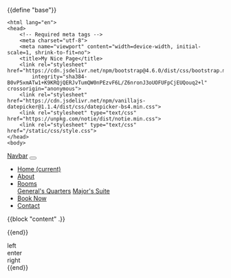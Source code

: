 
{{define "base"}}

<!doctype html>
    <html lang="en">
    <head>
        <!-- Required meta tags -->
        <meta charset="utf-8">
        <meta name="viewport" content="width=device-width, initial-scale=1, shrink-to-fit=no">
        <title>My Nice Page</title>
        <link rel="stylesheet" href="https://cdn.jsdelivr.net/npm/bootstrap@4.6.0/dist/css/bootstrap.min.css"
            integrity="sha384-B0vP5xmATw1+K9KRQjQERJvTumQW0nPEzvF6L/Z6nronJ3oUOFUFpCjEUQouq2+l" crossorigin="anonymous">
        <link rel="stylesheet" href="https://cdn.jsdelivr.net/npm/vanillajs-datepicker@1.1.4/dist/css/datepicker-bs4.min.css">
        <link rel="stylesheet" type="text/css" href="https://unpkg.com/notie/dist/notie.min.css">
        <link rel="stylesheet" type="text/css" href="/static/css/style.css">  
    </head>
    <body>

<nav class="navbar navbar-expand-lg navbar-dark bg-dark">
  <a class="navbar-brand" href="#">Navbar</a>
  <button class="navbar-toggler" type="button" data-toggle="collapse" data-target="#navbarNav" aria-controls="navbarNav" aria-expanded="false" aria-label="Toggle navigation">
    <span class="navbar-toggler-icon"></span>
  </button>
  <div class="collapse navbar-collapse" id="navbarNav">
    <ul class="navbar-nav">
      <li class="nav-item active">
        <a class="nav-link" href="/">Home <span class="sr-only">(current)</span></a>
      </li>
      <li class="nav-item">
        <a class="nav-link" href="/about">About</a>
      </li>
      <li class="nav-item dropdown">
        <a class="nav-link dropdown-toggle" href="#" id="navbarDropdownMenuLink" role="button" data-toggle="dropdown" aria-haspopup="true" aria-expanded="false">
          Rooms
        </a>
        <div class="dropdown-menu" aria-labelledby="navbarDropdownMenuLink">
          <a class="dropdown-item" href="/generals-guarters">General's Quarters</a>
          <a class="dropdown-item" href="/majors-suite">Major's Suite</a>
        </div>
      </li>
      <li class="nav-item">
        <a class="nav-link" href="/search-availability">Book Now</a>
      </li>
      <li class="nav-item">
        <a class="nav-link" href="contact.html">Contact</a>
      </li>
    </ul>
  </div>
</nav>

   {{block "content" .}}

  {{end}}

<footer class="my-footer">
   <div class="row">
      <div class="col">
          left
      </div>
      <div class="col">
          enter
      </div>
      <div class="col">
           right
      </div>
    </div>
</footer>

<script src="https://code.jquery.com/jquery-3.5.1.slim.min.js"
        integrity="sha384-DfXdz2htPH0lsSSs5nCTpuj/zy4C+OGpamoFVy38MVBnE+IbbVYUew+OrCXaRkfj"
        crossorigin="anonymous"></script>
<script src="https://cdn.jsdelivr.net/npm/bootstrap@4.6.0/dist/js/bootstrap.bundle.min.js"
        integrity="sha384-Piv4xVNRyMGpqkS2by6br4gNJ7DXjqk09RmUpJ8jgGtD7zP9yug3goQfGII0yAns"
        crossorigin="anonymous"></script>
<script src="https://cdn.jsdelivr.net/npm/vanillajs-datepicker@1.1.4/dist/js/datepicker-full.min.js"></script>
<script src="https://unpkg.com/notie"></script>
<script src="//cdn.jsdelivr.net/npm/sweetalert2@11"></script>

<script>
let attention=Prompt();
  (function() {
    'use strict';
    window.addEventListener('load', function() {
      // Fetch all the forms we want to apply custom Bootstrap validation styles to
      let forms = document.getElementsByClassName('needs-validation');
      // Loop over them and prevent submission
      let validation = Array.prototype.filter.call(forms, function(form) {
        form.addEventListener('submit', function(event) {
          if (form.checkValidity() === false) {
            event.preventDefault();
            event.stopPropagation();
          }
          form.classList.add('was-validated');
        }, false);
      });
    }, false);
  })();

  document.getElementById("colorButton").addEventistener("click",function(){
   let html=`
    <form Id="check-availability-form" action="" method="" novalidate class="needs-validation">
     <div class="form-row">
       <div class="col">
         <div class="form-row" id="reservation-dates-modal">

           <div  class="col">
             <input disable class="form-control" type="text" name="start" id="start" placeholder="Arrival"
           </div>
            <div  class="col">
              <input disable class="form-control" type="text" name="end" id="start" placeholder="Arrival"
            </div>

          </div>
        </div>
      </div>
    </form>
   `

   attention.success({msg:html, title:"Chose your dates"});
  })

  const elem = document.getElementById('reservation-date');
  const rangepicker = new DateRangePicker(elem, {
     format:"yyyy-mm-dd"
});

function notify(msg, msgType){
  notie.alert({
    type: msgType,
    text: msg,
  })
}

function notifyModal(title,text,icon,confirmationButtonText){
  Swal.fire({
    title: title,
    html: text,
    icon: icon,
    confirmButtonText: confirmationButtonText
  })
}

function Prompt(){
  let toast=function(c){
    const{
        msg="",
        icon="success",
        position="top-end",
    }=c;
    const Toast = Swal.mixin({
      toast: true,
      title:msg,
      position: positon,
      showConfirmButton: false,
      timer: 3000,
      timerProgressBar: true,
      didOpen: (toast) => {
        toast.addEventListener('mouseenter', Swal.stopTimer)
        toast.addEventListener('mouseleave', Swal.resumeTimer)
      }
    })

    Toast.fire({})
  }

  let success=function(c){
    const{
      msg="",
      title="",
      footer="",
    }=c;
    Swal.fire({
      icon: 'success',
      title: title,
      text: msg,
      footer: footer,
    })
  }

  let error=function(c){
    const{
      msg="",
      title="",
      footer="",
    }=c;
    Swal.fire({
      icon: 'error',
      title: title,
      text: msg,
      error:error,
    })
  }

  async function custom(c){
    const{
      msg="",
      title=""
    }=c

    const { value: formValues } = await Swal.fire({
      title: title,
      html:msg,
      backdrop:false,
      focusConfirm: false,
      showCancelButton:true,
      willOpen:()=>{
               const elem=document.getElementById('reservation-dates-modal');
               const rp=new DateRangePicker(elem,{
                 format:'yyyy-mm-dd',
                 showOnFocus:true,
               })
      },
      preConfirm: () => {
        return [
          document.getElementById('start').value,
          document.getElementById('end').value
        ]
      },

      didOpen:()=>{
      document.getElementById('start').removeAttribute('disable');
      document.getElementById('end').removeAttribute('disable');
    }
  })

    if (formValues) {
      Swal.fire(JSON.stringify(formValues))
    }
  }

  return{
    toast:toast,
    success:success,
    error:error,
    custom:custom,
  }
}

</script>

 </body>

 </html>
{{end}}
